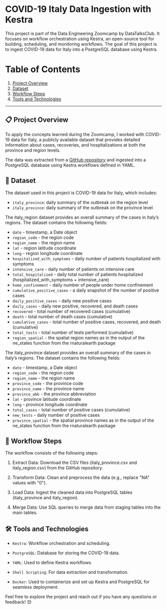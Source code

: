 # COVID-19 Italy Data Ingestion with Kestra
This project is part of the Data Engineering Zoomcamp by DataTalksClub. It focuses on workflow orchestration using Kestra, an open-source tool for building, scheduling, and monitoring workflows. The goal of this project is to ingest COVID-19 data for Italy into a PostgreSQL database using Kestra.

# Table of Contents
1. [Project Overview](#overview)
2. [Dataset](#dataset)
3. [Workflow Steps](#steps)
4. [Tools and Technologies](##tools)

---

## 📋 Project Overview <a name="overview"></a>

To apply the concepts learned during the Zoomcamp, I worked with COVID-19 data for Italy, a publicly available dataset that provides detailed information about cases, recoveries, and hospitalizations at both the province and region levels. 


The data was extracted from a [GitHub repository](https://github.com/RamiKrispin/covid19Italy/tree/master/csv) and ingested into a PostgreSQL database using Kestra workflows defined in YAML.


## 📂 Dataset <a name="dataset"></a>
The dataset used in this project is COVID-19 data for Italy, which includes:

- `italy_province`: daily summary of the outbreak on the region level
- `italy_province`: daily summary of the outbreak on the province level
  
The italy_region dataset provides an overall summary of the cases in Italy’s regions. The dataset contains the following fields:

- `date` - timestamp, a Date object
- `region_code` - the region code
- `region_name` - the region name
- `lat` - region latitude coordinate
- `long` - region longitude coordinate
- `hospitalized_with_symptoms` - daily number of patients hospitalized with symptoms
- `intensive_care` - daily number of patients on intensive care
- `total_hospitalized` - daily total number of patients hospitalized (hospitalized_with_symptoms + intensive_care)
- `home_confinement` - daily number of people under home confinement
- `cumulative_positive_cases` - a daily snapshot of the number of positive cases
- `daily_positive_cases` - daily new positive cases
- `daily_cases` - daily new positive, recovered, and death cases
- `recovered` - total number of recovered cases (cumulative)
- `death` - total number of death cases (cumulative)
- `cumulative_cases` - total number of positive cases, recovered, and death (cumulative)
- `total_tests` - total number of tests performed (cumulative)
- `region_spatial` - the spatial region names as in the output of the ne_states function from the rnaturalearth package

The italy_province dataset provides an overall summary of the cases in Italy’s regions. The dataset contains the following fields:

- `date` - timestamp, a Date object
- `region_code` - the region code
- `region_name` - the region name
- `province_code` - the province code
- `province_name` - the province name
- `province_abb` - the province abbreviation
- `lat` - province latitude coordinate
- `long` - province longitude coordinate
- `total_cases` - total number of positive cases (cumulative)
- `new_tests` - daily number of positive cases
- `province_spatial` - the spatial province names as in the output of the ne_states function from the rnaturalearth package

## 🚀 Workflow Steps <a name="steps"></a>
The workflow consists of the following steps:

1. Extract Data: Download the CSV files (italy_province.csv and italy_region.csv) from the GitHub repository.

2. Transform Data: Clean and preprocess the data (e.g., replace "NA" values with "0").

3. Load Data: Ingest the cleaned data into PostgreSQL tables (italy_province and italy_region).

4. Merge Data: Use SQL queries to merge data from staging tables into the main tables.

## 🛠️ Tools and Technologies <a name="tools"></a>

- `Kestra`: Workflow orchestration and scheduling.

- `PostgreSQL`: Database for storing the COVID-19 data.

- `YAML`: Used to define Kestra workflows.

- `Shell Scripting`: For data extraction and transformation.

- `Docker`: Used to containerize and set up Kestra and PostgreSQL for seamless deployment.

Feel free to explore the project and reach out if you have any questions or feedback! 😊

